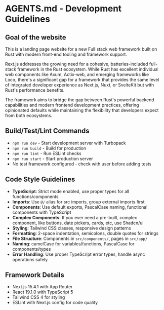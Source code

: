 # AGENTS.md - Development Guidelines

## Goal of the website
This is a landing page website for a new Full stack web framework built on Rust with modern front-end tooling and framework support.

Rext.js addresses the growing need for a cohesive, batteries-included full-stack framework in the Rust ecosystem. While Rust has excellent individual web components like Axum, Actix-web, and emerging frameworks like Loco, there's a significant gap for a framework that provides the same level of integrated developer experience as Next.js, Nuxt, or SvelteKit but with Rust's performance benefits.

The framework aims to bridge the gap between Rust's powerful backend capabilities and modern frontend development practices, offering opinionated defaults while maintaining the flexibility that developers expect from both ecosystems.

## Build/Test/Lint Commands
- `npm run dev` - Start development server with Turbopack
- `npm run build` - Build for production
- `npm run lint` - Run ESLint checks
- `npm run start` - Start production server
- No test framework configured - check with user before adding tests

## Code Style Guidelines
- **TypeScript**: Strict mode enabled, use proper types for all functions/components
- **Imports**: Use `@/` alias for src imports, group external imports first
- **Components**: Use default exports, PascalCase naming, functional components with TypeScript
- **Complex Components**: If you ever need a pre-built, complex component, like buttons, date pickers, cards, etc, use Shadcn/ui
- **Styling**: Tailwind CSS classes, responsive design patterns
- **Formatting**: 2-space indentation, semicolons, double quotes for strings
- **File Structure**: Components in `src/components/`, pages in `src/app/`
- **Naming**: camelCase for variables/functions, PascalCase for components/types
- **Error Handling**: Use proper TypeScript error types, handle async operations safely

## Framework Details
- Next.js 15.4.1 with App Router
- React 19.1.0 with TypeScript 5
- Tailwind CSS 4 for styling
- ESLint with Next.js config for code quality